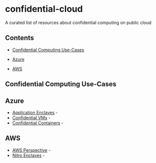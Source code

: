# confidential-cloud
A curated list of resources about confidential computing on public cloud


## Contents

- [Confidential Computing Use-Cases](#confidential-computing-use-cases)

- [Azure](#azure)

- [AWS](#aws)

## Confidential Computing Use-Cases

## Azure

- [Application Enclaves](https://learn.microsoft.com/en-us/azure/confidential-computing/application-development) - 
- [Confidential VMs](https://learn.microsoft.com/en-us/azure/confidential-computing/confidential-vm-overview) -
- [Confidential Containers](https://learn.microsoft.com/en-us/azure/confidential-computing/confidential-containers) - 

## AWS

- [AWS Perspective](https://aws.amazon.com/blogs/security/confidential-computing-an-aws-perspective/) - 
- [Nitro Enclaves](https://aws.amazon.com/ec2/nitro/nitro-enclaves/) - 
